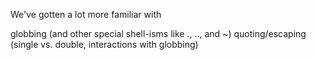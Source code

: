 We've gotten a lot more familiar with 

globbing (and other special shell-isms like ., .., and ~)
quoting/escaping (single vs. double, interactions with globbing)
